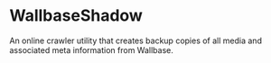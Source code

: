 WallbaseShadow
==============

An online crawler utility that creates backup copies of all media and associated meta information from Wallbase.
